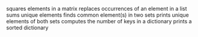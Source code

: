 squares elements in a matrix
replaces occurrences of an element in a list
sums unique elements
finds common element(s) in two sets
prints unique elements of both sets
computes the number of keys in a dictionary
prints a sorted dictionary
